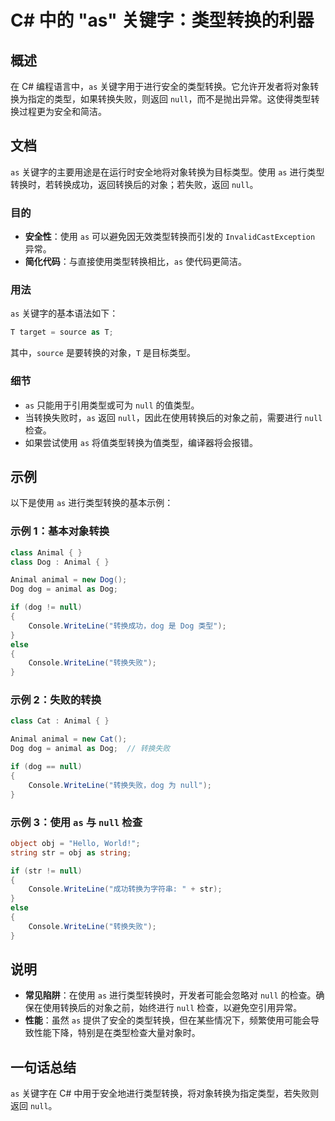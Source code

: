 <!--
Meta Description: # C# 中的 "as" 关键字：类型转换的利器 ## 概述 在 C# 编程语言中，`as` 关键字用于进行安全的类型转换。它允许开发者将对象转换为指定的类型，如果转换失败，则返回 `null`，而不是抛出异常。这使得类型转换过程更为安全和简洁。 ## 文档 `as` 关键字的主要用途是在运行时安全...
Meta Keywords: null, dog, animal, console, writeline
-->

# C# 中的 "as" 关键字：类型转换的利器

## 概述
在 C# 编程语言中，`as` 关键字用于进行安全的类型转换。它允许开发者将对象转换为指定的类型，如果转换失败，则返回 `null`，而不是抛出异常。这使得类型转换过程更为安全和简洁。

## 文档
`as` 关键字的主要用途是在运行时安全地将对象转换为目标类型。使用 `as` 进行类型转换时，若转换成功，返回转换后的对象；若失败，返回 `null`。

### 目的
- **安全性**：使用 `as` 可以避免因无效类型转换而引发的 `InvalidCastException` 异常。
- **简化代码**：与直接使用类型转换相比，`as` 使代码更简洁。

### 用法
`as` 关键字的基本语法如下：
```csharp
T target = source as T;
```
其中，`source` 是要转换的对象，`T` 是目标类型。

### 细节
- `as` 只能用于引用类型或可为 `null` 的值类型。
- 当转换失败时，`as` 返回 `null`，因此在使用转换后的对象之前，需要进行 `null` 检查。
- 如果尝试使用 `as` 将值类型转换为值类型，编译器将会报错。

## 示例
以下是使用 `as` 进行类型转换的基本示例：

### 示例 1：基本对象转换
```csharp
class Animal { }
class Dog : Animal { }

Animal animal = new Dog();
Dog dog = animal as Dog;

if (dog != null)
{
    Console.WriteLine("转换成功，dog 是 Dog 类型");
}
else
{
    Console.WriteLine("转换失败");
}
```

### 示例 2：失败的转换
```csharp
class Cat : Animal { }

Animal animal = new Cat();
Dog dog = animal as Dog;  // 转换失败

if (dog == null)
{
    Console.WriteLine("转换失败，dog 为 null");
}
```

### 示例 3：使用 `as` 与 `null` 检查
```csharp
object obj = "Hello, World!";
string str = obj as string;

if (str != null)
{
    Console.WriteLine("成功转换为字符串: " + str);
}
else
{
    Console.WriteLine("转换失败");
}
```

## 说明
- **常见陷阱**：在使用 `as` 进行类型转换时，开发者可能会忽略对 `null` 的检查。确保在使用转换后的对象之前，始终进行 `null` 检查，以避免空引用异常。
- **性能**：虽然 `as` 提供了安全的类型转换，但在某些情况下，频繁使用可能会导致性能下降，特别是在类型检查大量对象时。

## 一句话总结
`as` 关键字在 C# 中用于安全地进行类型转换，将对象转换为指定类型，若失败则返回 `null`。